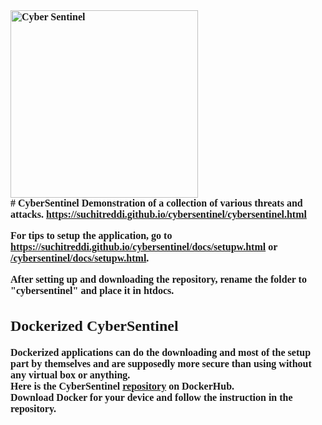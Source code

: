 <div style="font-family: 'Special Elite', cursive; font-weight: 600; font-size: 16px">
<img src="/cybersentinel/sentinel/images/logo.png" alt="Cyber Sentinel" style="width: 300px;"><br>
# CyberSentinel
Demonstration of a collection of various threats and attacks.
<a href="https://suchitreddi.github.io/cybersentinel/cybersentinel.html" target="_blank" rel="noopener nofollow noreferrer">https://suchitreddi.github.io/cybersentinel/cybersentinel.html</a>

For tips to setup the application, go to <a href="https://suchitreddi.github.io/cybersentinel/docs/setupw.html" target="_blank" rel="noopener nofollow noreferrer">https://suchitreddi.github.io/cybersentinel/docs/setupw.html</a> or <a href="/cybersentinel/docs/setupw.html">/cybersentinel/docs/setupw.html</a>.

After setting up and downloading the repository, rename the folder to "cybersentinel" and place it in htdocs.

## Dockerized CyberSentinel
Dockerized applications can do the downloading and most of the setup part by themselves and are supposedly more secure than using without any virtual box or anything.<br>
Here is the CyberSentinel <a href="https://hub.docker.com/r/5herl0ck/cybersentinel" target="_blank" rel="noopener nofollow noreferrer">repository</a> on DockerHub.<br>
Download Docker for your device and follow the instruction in the repository.
</div>